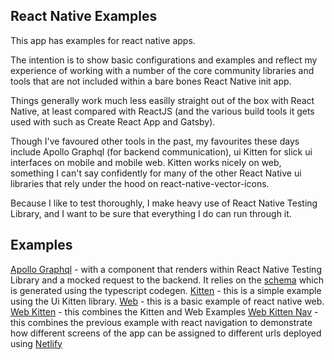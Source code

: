 ## React Native Examples

This app has examples for react native apps. 

The intention is to show basic configurations and examples and reflect my experience of working with a number of the core community libraries and tools that are not included within a bare bones React Native init app.

Things generally work much less easilly straight out of the box with React Native, at least compared with ReactJS (and the various build tools it gets used with such as Create React App and Gatsby).

Though I've favoured other tools in the past, my favourites these days include Apollo Graphql (for backend communication), ui Kitten for slick ui interfaces on mobile and mobile web. Kitten works nicely on web, something I can't say confidently for many of the other React Native ui libraries that rely under the hood on react-native-vector-icons.

Because I like to test thoroughly, I make heavy use of React Native Testing Library, and I want to be sure that everything I do can run through it.

## Examples

[Apollo Graphql](./examples/apollo-graphql) - with a component that renders within React Native Testing Library and a mocked request to the backend. It relies on the [schema](./schema.graphql) which is generated using the typescript codegen.
[Kitten](./examples/kitten) - this is a simple example using the Ui Kitten library. 
[Web](./examples/web) - this is a basic example of react native web. 
[Web Kitten](./examples/kitten) - this combines the Kitten and Web Examples
[Web Kitten Nav](./examples/web-kitten-nav) - this combines the previous example with react navigation to demonstrate how different screens of the app can be assigned to different urls deployed using [Netlify](https://react-native-examples-web-kitten-nav.netlify.app/) 



